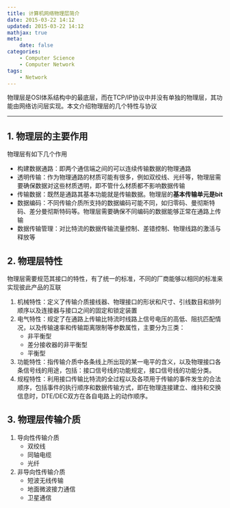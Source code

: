 ```yaml
---
title: 计算机网络物理层简介
date: 2015-03-22 14:12
updated: 2015-03-22 14:12
mathjax: true
meta:
    date: false
categories: 
    - Computer Science
    - Computer Network
tags:
    - Network
---
```


物理层是OSI体系结构中的最底层，而在TCP/IP协议中并没有单独的物理层，其功能由网络访问层实现。本文介绍物理层的几个特性与协议

---

<!-- more -->

## 1. 物理层的主要作用

物理层有如下几个作用

- 构建数据通路：即两个通信端之间的可以连续传输数据的物理通路
- 透明传输：作为物理通路的材质可能有很多，例如双绞线、光纤等，物理层需要确保数据对这些材质透明，即不管什么材质都不影响数据传输
- 传输数据：既然是通路其基本功能就是传输数据。物理层的**基本传输单元是bit**
- 数据编码：不同传输介质所支持的数据编码可能不同，如归零码、曼彻斯特码、差分曼彻斯特码等。物理层需要确保不同编码的数据能够正常在通路上传输
- 数据传输管理：对比特流的数据传输流量控制、差错控制、物理线路的激活与释放等

## 2. 物理层特性

物理层需要规范其接口的特性，有了统一的标准，不同的厂商能够以相同的标准来实现彼此产品的互联

1. 机械特性：定义了传输介质接线器、物理接口的形状和尺寸、引线数目和排列顺序以及连接器与接口之间的固定和锁定装置
2. 电气特性：规定了在通路上传输比特流时线路上信号电压的高低、阻抗匹配情况，以及传输速率和传输距离限制等参数属性，主要分为三类：
    - 非平衡型
    - 差分接收器的非平衡型
    - 平衡型
3. 功能特性：指传输介质中各条线上所出现的某一电平的含义，以及物理接口各条信号线的用途，包括：接口信号线的功能规定，接口信号线的功能分类。
4. 规程特性：利用接口传输比特流的全过程以及各项用于传输的事件发生的合法顺序，包括事件的执行顺序和数据传输方式，即在物理连接建立、维持和交换信息时，DTE/DEC双方在各自电路上的动作顺序。

## 3. 物理层传输介质

1. 导向性传输介质
    - 双绞线
    - 同轴电缆
    - 光纤
2. 非导向性传输介质
    - 短波无线传输
    - 地面微波接力通信
    - 卫星通信
